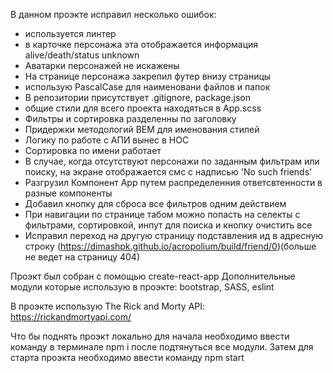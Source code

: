 В данном проэкте исправил несколько ошибок:
- используется линтер
- в карточке персонажа эта отображается информация alive/death/status unknown
- Аватарки персонажей не искажены
- На странице персонажа закрепил футер внизу страницы
- использую PascalCase для наименовани файлов и папок
- В репозитории присутствует .gitignore, package.json
- общие стили для всего проекта находяться в App.scss
- Фильтры и сортировка разделенны по заголовку
- Придержки методологий BEM для именования стилей
- Логику по работе с АПИ вынес в HOC
- Сортировка по имени работает
- В случае, когда отсутствуют персонажи по заданным фильтрам или поиску, на экране отображается смс с надписью 'No such friends'
- Разгрузил Компонент App путем распределенния ответсвтенности в разные компоненты
- Добавил кнопку для сброса все фильтров одним действием
- При навигации по странице табом можно попасть на селекты с фильтрами, сортировкой, инпут для поиска и кнопку очистить все
- Исправил переход на другую страницу подставления ид в адресную строку (https://dimashpk.github.io/acropolium/build/friend/0)(больше не ведет на страницу 404) 


Проэкт был собран с помощью create-react-app
Дополнительные модули которые использую в проэкте:
bootstrap,
SASS,
eslint

В проэкте использую The Rick and Morty API: https://rickandmortyapi.com/

Что бы поднять проэкт локально для начала необходимо ввести команду в терминале npm i после подтянуться все модули.
Затем для старта проэкта необходимо ввести команду npm start 
